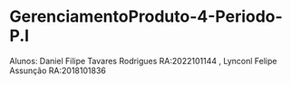 # GerenciamentoProduto-4-Periodo-P.I
Alunos: Daniel Filipe Tavares Rodrigues RA:2022101144 , Lynconl Felipe Assunção RA:2018101836
